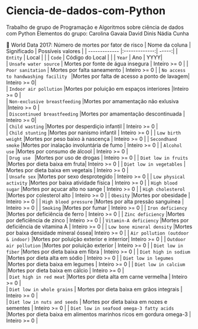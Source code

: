 # Ciencia-de-dados-com-Python
Trabalho de grupo de Programação e Algoritmos sobre ciência de dados com Python
Elementos do grupo:
Carolina Gavaia
David Dinis
Nádia Cunha



📝 World Data 2017: Número de mortes por fator de risco
| Nome da coluna        | Significado           | Possíveis valores  |
| ------------- |:-------------:| -----:|
| `Entity` | Local      |  |
| `Code` |    Código do Local     |  |
| `Year` |    Ano     | YYYY|         
| `Unsafe water source` |  Mortes por fonte de água insegura  |  Inteiro >= 0  |
| `Poor sanitation` | Mortes por falta saneamento |   Inteiro >= 0      |
| `No access to handwashing facility ` |Mortes por falta de acesso a ponto de lavagem| Inteiro >= 0|         
| `Indoor air pollution` |Mortes por poluição em espaços interiores |Inteiro >= 0 |         
| `Non-exclusive breastfeeding` |Mortes por amamentação não exlusiva |Inteiro >= 0 |         
| `Discontinued breastfeeding` |Mortes por amamentação descontinuada | Inteiro >= 0|         
| `Child wasting` |Mortes por desperdiçio infantil |    Inteiro >= 0     |                                          
| `Child stunting` |Mortes por nanismo infantil |   Inteiro >= 0      |
| `Low birth weight` |Mortes por peso baixo à nascença |    Inteiro >= 0     |
| `Secondhand smoke` |Mortes por inalação involuntária de fumo |    Inteiro >= 0     |
| `Alcohol use` |Mortes por consumo de álcool  |    Inteiro >= 0     |                      
| `Drug use ` |Mortes por uso de drogas |    Inteiro >= 0     |
| `Diet low in fruits` |Mortes por dieta baixa em fruta|  Inteiro >= 0       |
| `Diet low in vegetables` | Mortes por dieta baixa em vegetais   |  Inteiro >= 0       |                                      
| `Unsafe sex` |Mortes por sexo desprotegido |      Inteiro >= 0   |
| `Low physical activity` |Mortes por baixa atividade física  |   Inteiro >= 0      |
| `High blood sugar` |Mortes por açucar alto no sange |   Inteiro >= 0      |
| `High cholesterol` |Mortes por colesterol alto |   Inteiro >= 0      |
| `Obesity` |Mortes por obesidade |   Inteiro >= 0      |
| `High blood pressure` |Mortes por alta pressão sanguínea |   Inteiro >= 0      |
| `Smoking` |Mortes por fumar |    Inteiro >= 0     |
| `Iron deficiency` |Mortes por deficiência de ferro |    Inteiro >= 0     |
| `Zinc deficiency` |Mortes por deficiência de zinco |  Inteiro >= 0       |
| `Vitamin-A deficiency` |Mortes por deficiência de vitamina A |  Inteiro >= 0       |
| `Low bone mineral density` |Mortes por baixa densidade mineral óssea|    Inteiro >= 0     |
| `Air pollution (outdoor & indoor)` |Mortes por poluição exterior e interrior|   Inteiro >= 0      |
| `Outdoor air pollution` |Mortes por poluição exterior |   Inteiro >= 0      |
| `Diet low in fiber` |Mortes por dieta baixa em fibra |   Inteiro >= 0      |
| `Diet high in sodium` |Mortes por dieta alta em sódio |   Inteiro >= 0      |
| `Diet low in legumes` |Mortes por dieta baixa em legumes |    Inteiro >= 0     |
| `Diet low in calcium` |Mortes por dieta baixa em cálcio   |  Inteiro >= 0       |                   
| `Diet high in red meat` |Mortes por dieta alta em carne vermelha    |  Inteiro >= 0       |                
| `Diet low in whole grains` | Mortes por dieta baixa em grãos integrais   |  Inteiro >= 0       |    
| `Diet low in nuts and seeds` |  Mortes por dieta baixa em nozes e sementes       |    Inteiro >= 0     |
| `Diet low in seafood omega-3 fatty acids` |Mortes por dieta baixa em alimentos marinhos ricos em gordura omega-3  | Inteiro >= 0 |         

